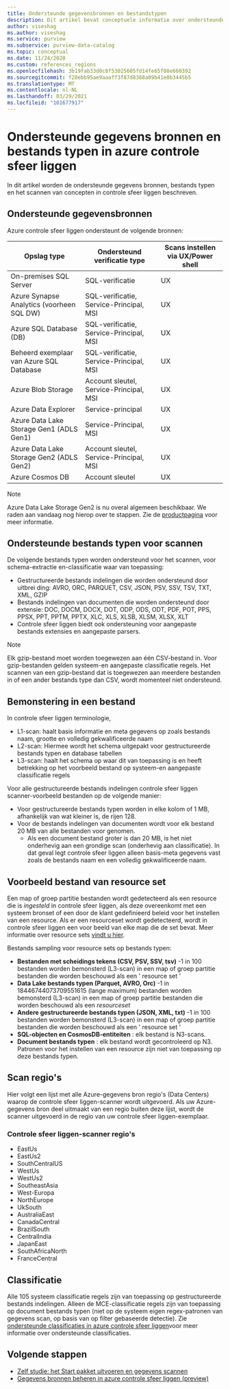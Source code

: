 ```yaml
---
title: Ondersteunde gegevensbronnen en bestandstypen
description: Dit artikel bevat conceptuele informatie over ondersteunde gegevens bronnen en bestands typen in controle sfeer liggen.
author: viseshag
ms.author: viseshag
ms.service: purview
ms.subservice: purview-data-catalog
ms.topic: conceptual
ms.date: 11/24/2020
ms.custom: references_regions
ms.openlocfilehash: 3b19fab33d0c8f53025605fd14fe65f08e660392
ms.sourcegitcommit: f28ebb95ae9aaaff3f87d8388a09b41e0b3445b5
ms.translationtype: MT
ms.contentlocale: nl-NL
ms.lasthandoff: 03/29/2021
ms.locfileid: "101677917"
---
```

# <a name="supported-data-sources-and-file-types-in-azure-purview"></a>Ondersteunde gegevens bronnen en bestands typen in azure controle sfeer liggen

In dit artikel worden de ondersteunde gegevens bronnen, bestands typen en het scannen van concepten in controle sfeer liggen beschreven.

## <a name="supported-data-sources"></a>Ondersteunde gegevensbronnen

Azure controle sfeer liggen ondersteunt de volgende bronnen:

| Opslag type | Ondersteund verificatie type | Scans instellen via UX/Power shell |
| ---------- | ------------------- | ------------------------------ |
| On-premises SQL Server                   | SQL-verificatie                        | UX                                |
| Azure Synapse Analytics (voorheen SQL DW)            | SQL-verificatie, Service-Principal, MSI               | UX                             |
| Azure SQL Database (DB)                  | SQL-verificatie, Service-Principal, MSI               | UX |
| Beheerd exemplaar van Azure SQL Database      | SQL-verificatie, Service-Principal, MSI               | UX    |
| Azure Blob Storage                       | Account sleutel, Service-Principal, MSI | UX            |
| Azure Data Explorer                      | Service-principal                              | UX            |
| Azure Data Lake Storage Gen1 (ADLS Gen1) | Service-Principal, MSI                              | UX            |
| Azure Data Lake Storage Gen2 (ADLS Gen2) | Account sleutel, Service-Principal, MSI            | UX            |
| Azure Cosmos DB                          | Account sleutel                                    | UX            |


> [!Note]
> Azure Data Lake Storage Gen2 is nu overal algemeen beschikbaar. We raden aan vandaag nog hierop over te stappen. Zie de [productpagina](https://azure.microsoft.com/en-us/services/storage/data-lake-storage/) voor meer informatie.

## <a name="file-types-supported-for-scanning"></a>Ondersteunde bestands typen voor scannen

De volgende bestands typen worden ondersteund voor het scannen, voor schema-extractie en-classificatie waar van toepassing:

- Gestructureerde bestands indelingen die worden ondersteund door uitbrei ding: AVRO, ORC, PARQUET, CSV, JSON, PSV, SSV, TSV, TXT, XML, GZIP
- Bestands indelingen van documenten die worden ondersteund door extensie: DOC, DOCM, DOCX, DOT, ODP, ODS, ODT, PDF, POT, PPS, PPSX, PPT, PPTM, PPTX, XLC, XLS, XLSB, XLSM, XLSX, XLT
- Controle sfeer liggen biedt ook ondersteuning voor aangepaste bestands extensies en aangepaste parsers.
 
> [!Note]
> Elk gzip-bestand moet worden toegewezen aan één CSV-bestand in. Voor gzip-bestanden gelden systeem-en aangepaste classificatie regels. Het scannen van een gzip-bestand dat is toegewezen aan meerdere bestanden in of een ander bestands type dan CSV, wordt momenteel niet ondersteund. 

## <a name="sampling-within-a-file"></a>Bemonstering in een bestand

In controle sfeer liggen terminologie,
- L1-scan: haalt basis informatie en meta gegevens op zoals bestands naam, grootte en volledig gekwalificeerde naam
- L2-scan: Hiermee wordt het schema uitgepakt voor gestructureerde bestands typen en database tabellen
- L3-scan: haalt het schema op waar dit van toepassing is en heeft betrekking op het voorbeeld bestand op systeem-en aangepaste classificatie regels

Voor alle gestructureerde bestands indelingen controle sfeer liggen scanner-voorbeeld bestanden op de volgende manier:

- Voor gestructureerde bestands typen worden in elke kolom of 1 MB, afhankelijk van wat kleiner is, de rijen 128.
- Voor de bestands indelingen van documenten wordt voor elk bestand 20 MB van alle bestanden voor genomen.
    - Als een document bestand groter is dan 20 MB, is het niet onderhevig aan een grondige scan (onderhevig aan classificatie). In dat geval legt controle sfeer liggen alleen basis-meta gegevens vast zoals de bestands naam en een volledig gekwalificeerde naam.

## <a name="resource-set-file-sampling"></a>Voorbeeld bestand van resource set

Een map of groep partitie bestanden wordt gedetecteerd als een resource die is *ingesteld* in controle sfeer liggen, als deze overeenkomt met een systeem bronset of een door de klant gedefinieerd beleid voor het instellen van een resource. Als er een resourceset wordt gedetecteerd, wordt in controle sfeer liggen een voor beeld van elke map die de set bevat. Meer informatie over resource sets [vindt u hier](concept-resource-sets.md).

Bestands sampling voor resource sets op bestands typen:

- **Bestanden met scheidings tekens (CSV, PSV, SSV, tsv)** -1 in 100 bestanden worden bemonsterd (L3-scan) in een map of groep partitie bestanden die worden beschouwd als een ' resource set '
- **Data Lake bestands typen (Parquet, AVRO, Orc)** -1 in 18446744073709551615 (lange maximum) bestanden worden bemonsterd (L3-scan) in een map of groep partitie bestanden die worden beschouwd als een *resourceset*
- **Andere gestructureerde bestands typen (JSON, XML, txt)** -1 in 100 bestanden worden bemonsterd (L3-scan) in een map of groep partitie bestanden die worden beschouwd als een ' resource set '
- **SQL-objecten en CosmosDB-entiteiten** : elk bestand is N3-scans.
- **Document bestands typen** : elk bestand wordt gecontroleerd op N3. Patronen voor het instellen van een resource zijn niet van toepassing op deze bestands typen.

## <a name="scan-regions"></a>Scan regio's
Hier volgt een lijst met alle Azure-gegevens bron regio's (Data Centers) waarop de controle sfeer liggen-scanner wordt uitgevoerd. Als uw Azure-gegevens bron deel uitmaakt van een regio buiten deze lijst, wordt de scanner uitgevoerd in de regio van uw controle sfeer liggen-exemplaar.
 
### <a name="purview-scanner-regions"></a>Controle sfeer liggen-scanner regio's

- EastUs
- EastUs2 
- SouthCentralUS
- WestUs
- WestUs2
- SoutheastAsia
- West-Europa
- NorthEurope
- UkSouth
- AustraliaEast
- CanadaCentral
- BrazilSouth
- CentralIndia
- JapanEast
- SouthAfricaNorth
- FranceCentral

## <a name="classification"></a>Classificatie

Alle 105 systeem classificatie regels zijn van toepassing op gestructureerde bestands indelingen. Alleen de MCE-classificatie regels zijn van toepassing op document bestands typen (niet op de systeem eigen regex-patronen van gegevens scan, op basis van op filter gebaseerde detectie). Zie [ondersteunde classificaties in azure controle sfeer liggen](supported-classifications.md)voor meer informatie over ondersteunde classificaties.

## <a name="next-steps"></a>Volgende stappen

- [Zelf studie: het Start pakket uitvoeren en gegevens scannen](tutorial-scan-data.md)
- [Gegevens bronnen beheren in azure controle sfeer liggen (preview)](manage-data-sources.md)